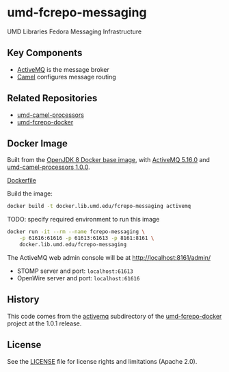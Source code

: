 # umd-fcrepo-messaging

UMD Libraries Fedora Messaging Infrastructure

## Key Components

* [ActiveMQ] is the message broker
* [Camel] configures message routing

## Related Repositories

* [umd-camel-processors](https://github.com/umd-lib/umd-camel-processors)
* [umd-fcrepo-docker]

## Docker Image

Built from the [OpenJDK 8 Docker base image](https://hub.docker.com/_/openjdk),
with [ActiveMQ 5.16.0](http://activemq.apache.org/activemq-5160-release) and
[umd-camel-processors 1.0.0](https://github.com/umd-lib/umd-camel-processors/tree/1.0.0).

[Dockerfile](activemq/Dockerfile)

Build the image:

```bash
docker build -t docker.lib.umd.edu/fcrepo-messaging activemq
```

TODO: specify required environment to run this image

```bash
docker run -it --rm --name fcrepo-messaging \
    -p 61616:61616 -p 61613:61613 -p 8161:8161 \
    docker.lib.umd.edu/fcrepo-messaging
```

The ActiveMQ web admin console will be at <http://localhost:8161/admin/>

* STOMP server and port: `localhost:61613`
* OpenWire server and port: `localhost:61616`

## History

This code comes from the
[activemq](https://github.com/umd-lib/umd-fcrepo-docker/tree/1.0.1/activemq)
subdirectory of the [umd-fcrepo-docker] project at the 1.0.1 release.

## License

See the [LICENSE](LICENSE) file for license rights and limitations (Apache 2.0).


[ActiveMQ]: https://activemq.apache.org/components/classic/
[Camel]: https://camel.apache.org/
[umd-fcrepo-docker]: https://github.com/umd-lib/umd-fcrepo-docker
